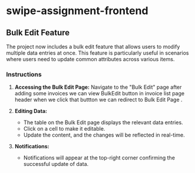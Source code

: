 # swipe-assignment-frontend


## Bulk Edit Feature

The project now includes a bulk edit feature that allows users to modify multiple data entries at once. This feature is particularly useful in scenarios where users need to update common attributes across various items.

### Instructions

1. **Accessing the Bulk Edit Page:**
   Navigate to the "Bulk Edit" page after adding some invoices we can view BulkEdit button in invoice list page  header when we click that buttton we can redirect to Bulk Edit Page .

2. **Editing Data:**
   - The table on the Bulk Edit page displays the relevant data entries.
   - Click on a cell to make it editable.
   - Update the content, and the changes will be reflected in real-time.

3. **Notifications:**
   - Notifications will appear at the top-right corner confirming the successful update of data.

